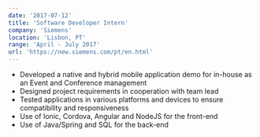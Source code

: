 ```yaml
---
date: '2017-07-12'
title: 'Software Developer Intern'
company: 'Siemens'
location: 'Lisbon, PT'
range: 'April - July 2017'
url: 'https://new.siemens.com/pt/en.html'
---
```


- Developed a native and hybrid mobile application demo for in-house as an Event and Conference management
- Designed project requirements in cooperation with team lead
- Tested applications in various platforms and devices to ensure compatibility and responsiveness
- Use of Ionic, Cordova, Angular and NodeJS for the front-end
- Use of Java/Spring and SQL for the back-end
